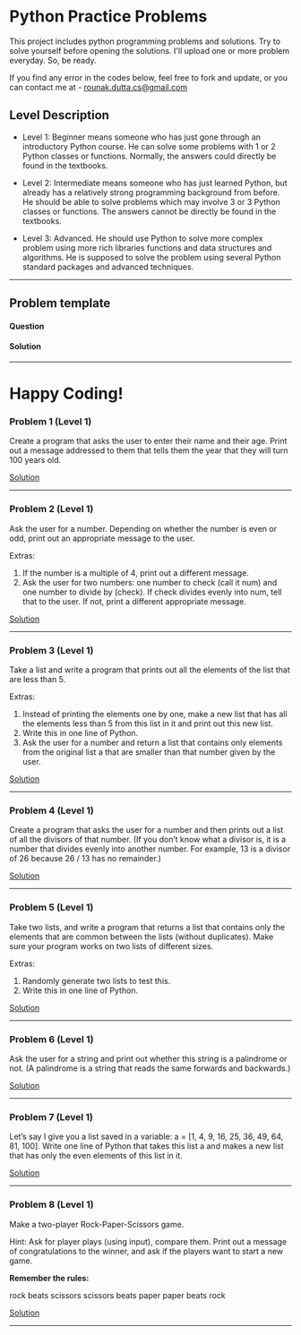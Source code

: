 # Python Practice Problems
This project includes python programming problems and solutions. Try to solve yourself before opening the solutions. I'll upload one or more problem everyday. So, be ready.

If you find any error in the codes below, feel free to fork and update, or you can contact me at - rounak.dutta.cs@gmail.com

## Level Description
- Level 1:	Beginner means someone who has just gone through an introductory Python course. He can solve some problems with 1 or 2 Python classes or functions. Normally, the answers could directly be found in the textbooks.

- Level 2:	Intermediate means someone who has just learned Python, but already has a relatively strong programming background from before. He should be able to solve problems which may involve 3 or 3 Python classes or functions. The answers cannot be directly be found in the textbooks.

- Level 3:	Advanced. He should use Python to solve more complex problem using more rich libraries functions and data structures and algorithms. He is supposed to solve the problem using several Python standard packages and advanced techniques.

---
## Problem template
#### Question
#### Solution
---

# Happy Coding!


### Problem 1 (Level 1)
Create a program that asks the user to enter their name and their age. Print out a message addressed to them that tells them the year that they will turn 100 years old.

[Solution](solutions/prac1.py)

---

### Problem 2 (Level 1)
Ask the user for a number. Depending on whether the number is even or odd, print out an appropriate message to the user.

Extras:
1. If the number is a multiple of 4, print out a different message.
2. Ask the user for two numbers: one number to check (call it num) and one number to divide by (check). If check divides evenly into num, tell that to the user. If not, print a different appropriate message.

[Solution](solutions/prac2.py)

---

### Problem 3 (Level 1)
Take a list and write a program that prints out all the elements of the list that are less than 5.

Extras:
1. Instead of printing the elements one by one, make a new list that has all the elements less than 5 from this list in it and print out this new list.
2. Write this in one line of Python.
3. Ask the user for a number and return a list that contains only elements from the original list a that are smaller than that number given by the user.

[Solution](solutions/prac3.py)

---

### Problem 4 (Level 1)
Create a program that asks the user for a number and then prints out a list of all the divisors of that number. (If you don’t know what a divisor is, it is a number that divides evenly into another number. For example, 13 is a divisor of 26 because 26 / 13 has no remainder.)

[Solution](solutions/prac4.py)

---

### Problem 5 (Level 1)
Take two lists, and write a program that returns a list that contains only the elements that are common between the lists (without duplicates). Make sure your program works on two lists of different sizes.

Extras:
1. Randomly generate two lists to test this.
2. Write this in one line of Python.

[Solution](solutions/prac5.py)

---

### Problem 6 (Level 1)
Ask the user for a string and print out whether this string is a palindrome or not. (A palindrome is a string that reads the same forwards and backwards.)

[Solution](solutions/prac6.py)

---

### Problem 7 (Level 1)
Let’s say I give you a list saved in a variable: a = [1, 4, 9, 16, 25, 36, 49, 64, 81, 100].
Write one line of Python that takes this list a and makes a new list that has only the even elements of this list in it.

[Solution](solutions/prac7.py)

---

### Problem 8 (Level 1)
Make a two-player Rock-Paper-Scissors game.

Hint: Ask for player plays (using input), compare them.
Print out a message of congratulations to the winner, and ask if the players want to start a new game.

**Remember the rules:**

rock beats scissors
scissors beats paper
paper beats rock

[Solution](solutions/prac8.py)

---

